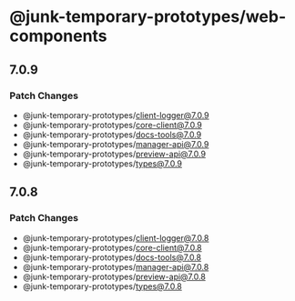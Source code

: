 # @junk-temporary-prototypes/web-components

## 7.0.9

### Patch Changes

- @junk-temporary-prototypes/client-logger@7.0.9
- @junk-temporary-prototypes/core-client@7.0.9
- @junk-temporary-prototypes/docs-tools@7.0.9
- @junk-temporary-prototypes/manager-api@7.0.9
- @junk-temporary-prototypes/preview-api@7.0.9
- @junk-temporary-prototypes/types@7.0.9

## 7.0.8

### Patch Changes

- @junk-temporary-prototypes/client-logger@7.0.8
- @junk-temporary-prototypes/core-client@7.0.8
- @junk-temporary-prototypes/docs-tools@7.0.8
- @junk-temporary-prototypes/manager-api@7.0.8
- @junk-temporary-prototypes/preview-api@7.0.8
- @junk-temporary-prototypes/types@7.0.8
